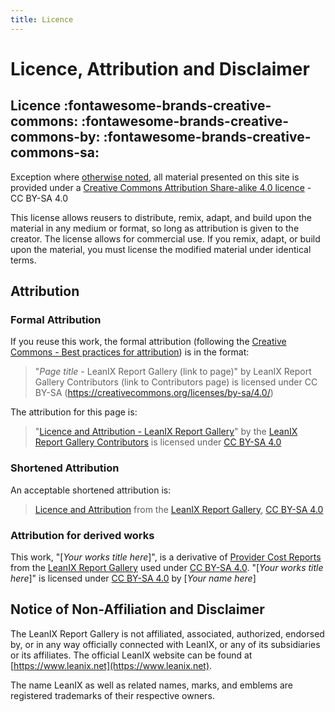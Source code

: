 ```yaml
---
title: Licence 
---
```


# Licence, Attribution and Disclaimer

## Licence :fontawesome-brands-creative-commons: :fontawesome-brands-creative-commons-by: :fontawesome-brands-creative-commons-sa:

Exception where [otherwise noted](about.md#notice-of-non-affiliation-and-disclaimer), all material presented on this site is provided under a [Creative Commons Attribution Share-alike 4.0 licence](https://creativecommons.org/licenses/by-sa/4.0/) - CC BY-SA 4.0

This license allows reusers to distribute, remix, adapt, and build upon the material in any medium or format, so long as attribution is given to the creator. The license allows for commercial use. If you remix, adapt, or build upon the material, you must license the modified material under identical terms.

## Attribution

### Formal Attribution 
If you reuse this work, the formal attribution (following the [Creative Commons - Best practices for attribution](https://wiki.creativecommons.org/wiki/Best_practices_for_attribution)) is in the format:

>"*Page title* - LeanIX Report Gallery (link to page)" by LeanIX Report Gallery Contributors (link to Contributors page) is licensed under CC BY-SA (https://creativecommons.org/licenses/by-sa/4.0/)

The attribution for this page is:

>"[Licence and Attribution - LeanIX Report Gallery](licence.md)" by the [LeanIX Report Gallery Contributors](contributors.md) is licensed under [CC BY-SA 4.0](https://creativecommons.org/licenses/by-sa/4.0/)

### Shortened Attribution 

An acceptable shortened attribution is:

>[Licence and Attribution](licence.md) from the [LeanIX Report Gallery](../index.md), [CC BY-SA 4.0](https://creativecommons.org/licenses/by-sa/4.0/)

### Attribution for derived works

This work, "[*Your works title here*]", is a derivative of [Provider Cost Reports](../cost/provider-cost-report.md) from the [LeanIX Report Gallery](../index.md) used under [CC BY-SA 4.0](https://creativecommons.org/licenses/by-sa/4.0/). "[*Your works title here*]" is licensed under [CC BY-SA 4.0](https://creativecommons.org/licenses/by-sa/4.0/) by [*Your name here*]

## Notice of Non-Affiliation and Disclaimer

The LeanIX Report Gallery is not affiliated, associated, authorized, endorsed by, or in any way officially connected with LeanIX, or any of its subsidiaries or its affiliates. The official LeanIX website can be found at [https://www.leanix.net](https://www.leanix.net).

The name LeanIX as well as related names, marks, and emblems are registered trademarks of their respective owners.
